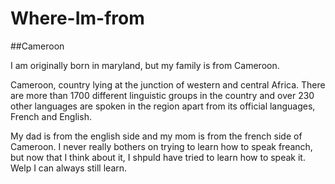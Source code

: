 # Where-Im-from

##Cameroon

I am originally born in maryland, but my family is from Cameroon. 

Cameroon, country lying at the junction of western and central Africa. There are more than 1700 different linguistic groups in the country and over 230 other languages are spoken in the region apart from its official languages, French and English.

My dad is from the english side and my mom is from the french side of Cameroon. I never really bothers on trying to learn how to speak freanch, but now that I think about it, I shpuld have tried to learn how to speak it. Welp I can always still learn.

